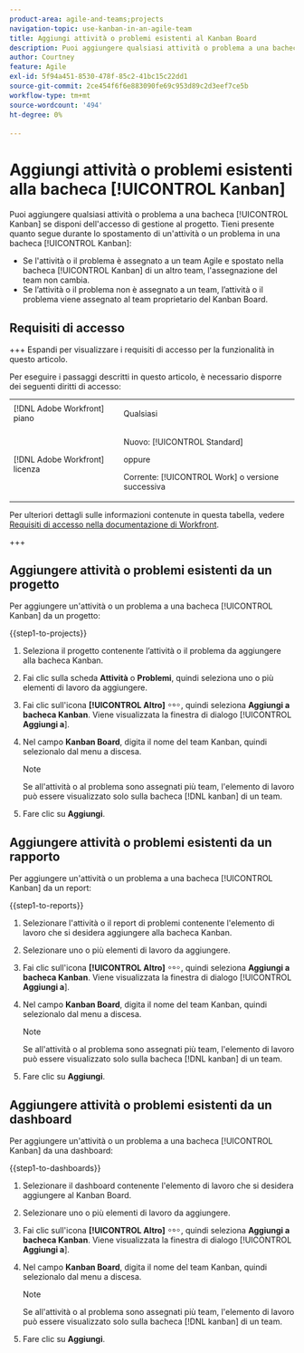 ```yaml
---
product-area: agile-and-teams;projects
navigation-topic: use-kanban-in-an-agile-team
title: Aggiungi attività o problemi esistenti al Kanban Board
description: Puoi aggiungere qualsiasi attività o problema a una bacheca Kanban se disponi dell’accesso Gestisci al progetto.
author: Courtney
feature: Agile
exl-id: 5f94a451-8530-478f-85c2-41bc15c22dd1
source-git-commit: 2ce454f6f6e883090fe69c953d89c2d3eef7ce5b
workflow-type: tm+mt
source-wordcount: '494'
ht-degree: 0%

---
```


# Aggiungi attività o problemi esistenti alla bacheca [!UICONTROL Kanban]

<!-- Audited: 4/2025 -->

Puoi aggiungere qualsiasi attività o problema a una bacheca [!UICONTROL Kanban] se disponi dell&#39;accesso di gestione al progetto. Tieni presente quanto segue durante lo spostamento di un&#39;attività o un problema in una bacheca [!UICONTROL Kanban]:

* Se l&#39;attività o il problema è assegnato a un team Agile e spostato nella bacheca [!UICONTROL Kanban] di un altro team, l&#39;assegnazione del team non cambia.
* Se l’attività o il problema non è assegnato a un team, l’attività o il problema viene assegnato al team proprietario del Kanban Board.

## Requisiti di accesso

+++ Espandi per visualizzare i requisiti di accesso per la funzionalità in questo articolo.

Per eseguire i passaggi descritti in questo articolo, è necessario disporre dei seguenti diritti di accesso:

<table style="table-layout:auto"> 
 <col> 
 </col> 
 <col> 
 </col> 
 <tbody> 
  <tr> 
   <td role="rowheader">[!DNL Adobe Workfront] piano</td> 
   <td> <p>Qualsiasi</p> </td> 
  </tr> 
  <tr> 
   <td role="rowheader">[!DNL Adobe Workfront] licenza</td> 
   <td> <p>Nuovo: [!UICONTROL Standard]</p> 
   oppure
   <p>Corrente: [!UICONTROL Work] o versione successiva</p> </td> 
  </tr>
 </tbody> 
</table>

Per ulteriori dettagli sulle informazioni contenute in questa tabella, vedere [Requisiti di accesso nella documentazione di Workfront](/help/quicksilver/administration-and-setup/add-users/access-levels-and-object-permissions/access-level-requirements-in-documentation.md).

+++

## Aggiungere attività o problemi esistenti da un progetto

Per aggiungere un&#39;attività o un problema a una bacheca [!UICONTROL Kanban] da un progetto:

{{step1-to-projects}}

1. Seleziona il progetto contenente l’attività o il problema da aggiungere alla bacheca Kanban.
1. Fai clic sulla scheda **Attività** o **Problemi**, quindi seleziona uno o più elementi di lavoro da aggiungere.
1. Fai clic sull&#39;icona **[!UICONTROL Altro]** ![Altro icona](assets/more-icon.png), quindi seleziona **Aggiungi a bacheca Kanban**. Viene visualizzata la finestra di dialogo [!UICONTROL **Aggiungi a**].
1. Nel campo **Kanban Board**, digita il nome del team Kanban, quindi selezionalo dal menu a discesa.

   >[!NOTE]
   >
   >Se all&#39;attività o al problema sono assegnati più team, l&#39;elemento di lavoro può essere visualizzato solo sulla bacheca [!DNL kanban] di un team.
1. Fare clic su **Aggiungi**.


## Aggiungere attività o problemi esistenti da un rapporto

Per aggiungere un&#39;attività o un problema a una bacheca [!UICONTROL Kanban] da un report:

{{step1-to-reports}}

1. Selezionare l&#39;attività o il report di problemi contenente l&#39;elemento di lavoro che si desidera aggiungere alla bacheca Kanban.
1. Selezionare uno o più elementi di lavoro da aggiungere.
1. Fai clic sull&#39;icona **[!UICONTROL Altro]** ![Altro icona](assets/more-icon.png), quindi seleziona **Aggiungi a bacheca Kanban**. Viene visualizzata la finestra di dialogo [!UICONTROL **Aggiungi a**].
1. Nel campo **Kanban Board**, digita il nome del team Kanban, quindi selezionalo dal menu a discesa.

   >[!NOTE]
   >
   >Se all&#39;attività o al problema sono assegnati più team, l&#39;elemento di lavoro può essere visualizzato solo sulla bacheca [!DNL kanban] di un team.
1. Fare clic su **Aggiungi**.



## Aggiungere attività o problemi esistenti da un dashboard

Per aggiungere un&#39;attività o un problema a una bacheca [!UICONTROL Kanban] da una dashboard:

{{step1-to-dashboards}}

1. Selezionare il dashboard contenente l&#39;elemento di lavoro che si desidera aggiungere al Kanban Board.
1. Selezionare uno o più elementi di lavoro da aggiungere.
1. Fai clic sull&#39;icona **[!UICONTROL Altro]** ![Altro icona](assets/more-icon.png), quindi seleziona **Aggiungi a bacheca Kanban**. Viene visualizzata la finestra di dialogo [!UICONTROL **Aggiungi a**].
1. Nel campo **Kanban Board**, digita il nome del team Kanban, quindi selezionalo dal menu a discesa.

   >[!NOTE]
   >
   >Se all&#39;attività o al problema sono assegnati più team, l&#39;elemento di lavoro può essere visualizzato solo sulla bacheca [!DNL kanban] di un team.

1. Fare clic su **Aggiungi**.
